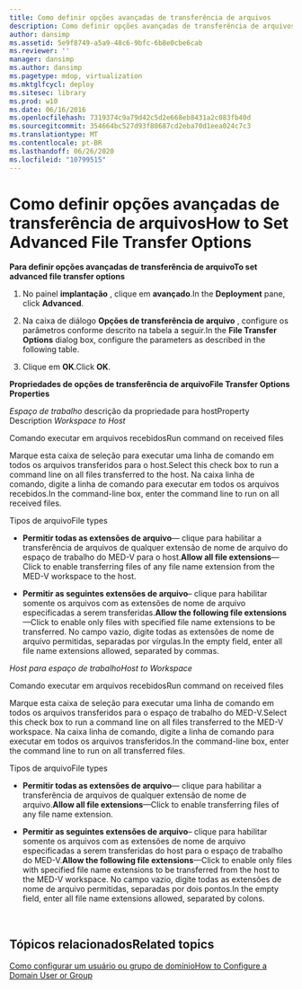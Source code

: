 ```yaml
---
title: Como definir opções avançadas de transferência de arquivos
description: Como definir opções avançadas de transferência de arquivos
author: dansimp
ms.assetid: 5e9f8749-a5a9-48c6-9bfc-6b8e0cbe6cab
ms.reviewer: ''
manager: dansimp
ms.author: dansimp
ms.pagetype: mdop, virtualization
ms.mktglfcycl: deploy
ms.sitesec: library
ms.prod: w10
ms.date: 06/16/2016
ms.openlocfilehash: 7319374c9a79d42c5d2e668eb8431a2c083fb40d
ms.sourcegitcommit: 354664bc527d93f80687cd2eba70d1eea024c7c3
ms.translationtype: MT
ms.contentlocale: pt-BR
ms.lasthandoff: 06/26/2020
ms.locfileid: "10799515"
---
```

# <span data-ttu-id="7c39e-103">Como definir opções avançadas de transferência de arquivos</span><span class="sxs-lookup"><span data-stu-id="7c39e-103">How to Set Advanced File Transfer Options</span></span>


**<span data-ttu-id="7c39e-104">Para definir opções avançadas de transferência de arquivo</span><span class="sxs-lookup"><span data-stu-id="7c39e-104">To set advanced file transfer options</span></span>**

1.  <span data-ttu-id="7c39e-105">No painel **implantação** , clique em **avançado**.</span><span class="sxs-lookup"><span data-stu-id="7c39e-105">In the **Deployment** pane, click **Advanced**.</span></span>

2.  <span data-ttu-id="7c39e-106">Na caixa de diálogo **Opções de transferência de arquivo** , configure os parâmetros conforme descrito na tabela a seguir.</span><span class="sxs-lookup"><span data-stu-id="7c39e-106">In the **File Transfer Options** dialog box, configure the parameters as described in the following table.</span></span>

3.  <span data-ttu-id="7c39e-107">Clique em **OK**.</span><span class="sxs-lookup"><span data-stu-id="7c39e-107">Click **OK**.</span></span>

**<span data-ttu-id="7c39e-108">Propriedades de opções de transferência de arquivo</span><span class="sxs-lookup"><span data-stu-id="7c39e-108">File Transfer Options Properties</span></span>**

<span data-ttu-id="7c39e-109">*Espaço de trabalho* descrição da propriedade para host</span><span class="sxs-lookup"><span data-stu-id="7c39e-109">Property Description *Workspace to Host*</span></span>

<span data-ttu-id="7c39e-110">Comando executar em arquivos recebidos</span><span class="sxs-lookup"><span data-stu-id="7c39e-110">Run command on received files</span></span>

<span data-ttu-id="7c39e-111">Marque esta caixa de seleção para executar uma linha de comando em todos os arquivos transferidos para o host.</span><span class="sxs-lookup"><span data-stu-id="7c39e-111">Select this check box to run a command line on all files transferred to the host.</span></span> <span data-ttu-id="7c39e-112">Na caixa linha de comando, digite a linha de comando para executar em todos os arquivos recebidos.</span><span class="sxs-lookup"><span data-stu-id="7c39e-112">In the command-line box, enter the command line to run on all received files.</span></span>

<span data-ttu-id="7c39e-113">Tipos de arquivo</span><span class="sxs-lookup"><span data-stu-id="7c39e-113">File types</span></span>

-   <span data-ttu-id="7c39e-114">**Permitir todas as extensões de arquivo**— clique para habilitar a transferência de arquivos de qualquer extensão de nome de arquivo do espaço de trabalho do MED-V para o host.</span><span class="sxs-lookup"><span data-stu-id="7c39e-114">**Allow all file extensions**—Click to enable transferring files of any file name extension from the MED-V workspace to the host.</span></span>

-   <span data-ttu-id="7c39e-115">**Permitir as seguintes extensões de arquivo**– clique para habilitar somente os arquivos com as extensões de nome de arquivo especificadas a serem transferidas.</span><span class="sxs-lookup"><span data-stu-id="7c39e-115">**Allow the following file extensions**—Click to enable only files with specified file name extensions to be transferred.</span></span> <span data-ttu-id="7c39e-116">No campo vazio, digite todas as extensões de nome de arquivo permitidas, separadas por vírgulas.</span><span class="sxs-lookup"><span data-stu-id="7c39e-116">In the empty field, enter all file name extensions allowed, separated by commas.</span></span>

*<span data-ttu-id="7c39e-117">Host para espaço de trabalho</span><span class="sxs-lookup"><span data-stu-id="7c39e-117">Host to Workspace</span></span>*

<span data-ttu-id="7c39e-118">Comando executar em arquivos recebidos</span><span class="sxs-lookup"><span data-stu-id="7c39e-118">Run command on received files</span></span>

<span data-ttu-id="7c39e-119">Marque esta caixa de seleção para executar uma linha de comando em todos os arquivos transferidos para o espaço de trabalho do MED-V.</span><span class="sxs-lookup"><span data-stu-id="7c39e-119">Select this check box to run a command line on all files transferred to the MED-V workspace.</span></span> <span data-ttu-id="7c39e-120">Na caixa linha de comando, digite a linha de comando para executar em todos os arquivos transferidos.</span><span class="sxs-lookup"><span data-stu-id="7c39e-120">In the command-line box, enter the command line to run on all transferred files.</span></span>

<span data-ttu-id="7c39e-121">Tipos de arquivo</span><span class="sxs-lookup"><span data-stu-id="7c39e-121">File types</span></span>

-   <span data-ttu-id="7c39e-122">**Permitir todas as extensões de arquivo**— clique para habilitar a transferência de arquivos de qualquer extensão de nome de arquivo.</span><span class="sxs-lookup"><span data-stu-id="7c39e-122">**Allow all file extensions**—Click to enable transferring files of any file name extension.</span></span>

-   <span data-ttu-id="7c39e-123">**Permitir as seguintes extensões de arquivo**– clique para habilitar somente os arquivos com as extensões de nome de arquivo especificadas a serem transferidas do host para o espaço de trabalho do MED-V.</span><span class="sxs-lookup"><span data-stu-id="7c39e-123">**Allow the following file extensions**—Click to enable only files with specified file name extensions to be transferred from the host to the MED-V workspace.</span></span> <span data-ttu-id="7c39e-124">No campo vazio, digite todas as extensões de nome de arquivo permitidas, separadas por dois pontos.</span><span class="sxs-lookup"><span data-stu-id="7c39e-124">In the empty field, enter all file name extensions allowed, separated by colons.</span></span>

 

## <span data-ttu-id="7c39e-125">Tópicos relacionados</span><span class="sxs-lookup"><span data-stu-id="7c39e-125">Related topics</span></span>


[<span data-ttu-id="7c39e-126">Como configurar um usuário ou grupo de domínio</span><span class="sxs-lookup"><span data-stu-id="7c39e-126">How to Configure a Domain User or Group</span></span>](how-to-configure-a-domain-user-or-groupmedvv2.md)

 

 





